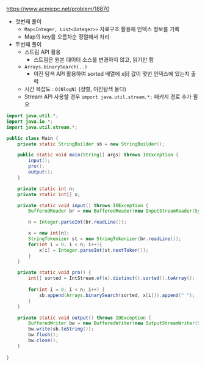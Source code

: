 https://www.acmicpc.net/problem/18870

- 첫번째 풀이
    - `Map<Integer, List<Integer>>` 자료구조 활용해 인덱스 정보를 기록
    - Map의 key를 오름차순 정렬해서 처리
- 두번째 풀이
    - 스트림 API 활용
        - 스트림은 원본 데이터 소스를 변경하지 않고, 읽기만 함
    - `Arrays.binarySearch(..)`
        - 이진 탐색 API 활용하여 sorted 배열에 x[i] 값이 몇번 인덱스에 있는지 출력
    - 시간 복잡도 : `O(NlogN)` (정렬, 이진탐색 둘다)
    - Stream API 사용할 경우 `import java.util.stream.*;` 패키지 경로 추가 필요

```java
import java.util.*;
import java.io.*;
import java.util.stream.*;

public class Main {
    private static StringBuilder sb = new StringBuilder();

    public static void main(String[] args) throws IOException {
        input();
        pro();
        output();
    }

    private static int n;
    private static int[] x;

    private static void input() throws IOException {
        BufferedReader br = new BufferedReader(new InputStreamReader(System.in));

        n = Integer.parseInt(br.readLine());

        x = new int[n];
        StringTokenizer st = new StringTokenizer(br.readLine());
        for(int i = 0; i < n; i++){
            x[i] = Integer.parseInt(st.nextToken());
        }
    }

    private static void pro() {
        int[] sorted = IntStream.of(x).distinct().sorted().toArray();
        
        for(int i = 0; i < n; i++) {
            sb.append(Arrays.binarySearch(sorted, x[i])).append(" ");
        }
    }

    private static void output() throws IOException {
        BufferedWriter bw = new BufferedWriter(new OutputStreamWriter(System.out));
        bw.write(sb.toString());
        bw.flush();
        bw.close();
    }
    
}
```
